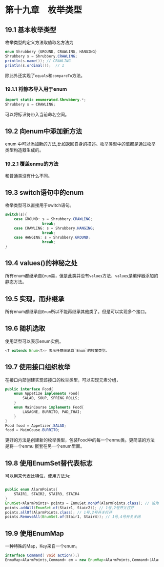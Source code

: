 # 第十九章　枚举类型

## 19.1 基本枚举类型
枚举类型的定义方法取值取名方法为
```java
enum Shrubbery {GROUND, CRAWLING, HANGING}
Shrubbery s = Shrubbery.CRAWLING;
println(s.name()); // CRAWLING
println(s.ordinal());  // 1
```
除此外还实现了`equals`和`compareTo`方法。
### 19.1.1 将静态导入用于enum
```java
import static enumerated.Shrubbery.*;
Shrubbery s = CRAWLING;
```

可以将标识符带入当前命名空间。


## 19.2 向enum中添加新方法

enum 中可以添加新的方法,比如返回自身的描述。枚举类型中的值都是通过枚举类型构造器生成的。

### 19.2.1 覆盖enmu的方法
和普通类没有什么不同。

## 19.3 switch语句中的enum
枚举类型可以直接用于switch语句。

```java
switch(s){
    case GROUND: s = Shrubbery.CRAWLING;
                 break;
    case CRAWLING: s = Shrubbery.HANGING;
                 break;
    case HANGING: s = Shrubbery.GROUND;
                 break;
}
```

## 19.4 values()的神秘之处

所有enum都继承自`Enum`类，但是此类并没有`values`方法，`values`是编译器添加的静态方法。

## 19.5 实现，而非继承
所有enum都继承自`Enum`所以不能再继承其他类了。但是可以实现多个接口。

## 19.6 随机选取
使用泛型可以表示enum实例。
```java
<T extends Enum<T>> 表示任意继承自`Enum`的枚举类型。
```

## 19.7 使用接口组织枚举
在接口内部创建实现该接口的枚举类型，可以实现元素分组，

```java
public interface Food{
    enum Appetize implements Food{
        SALAD, SOUP, SPRING_ROLLS;
    }
    enum MainCourse implements Food{
        LASAGNE, BURRITO, PAD_THAI;
    }
}
Food food = Appetizer.SALAD;
food = MainCouse.BURRITO;
```

更好的方法是创建新的枚举类型，包装Food中的每一个enmu类。更简洁的方法是将一个enmu 嵌套在另一个enum里面。

## 19.8 使用EnumSet替代表标志
可以用来代表比特位，使用方法为:
```java

public enum AlarmPoints{
    STAIR1, STAIR2, STAIR3, STAIR4  
}
EnumSet<AlarmPoints> points = EnmuSet.nonOf(AlarmPoints.class); // 设为空，全0
points.addAll(EnumSet.of(Stair1, Stair2)); // 1号,2号开关打开
points.allOf(AlarmPoints.class); // 1号,2号开关打开
points.RemoveAll(EnumSet.of(Stair1, Stair4)); // 1号,4号开关关闭
```

## 19.9 使用EnumMap
一种特殊的Map，Key来自一个enum。
```java
interface Command( void action();}
EnmuMap<AlarmPoints,Command> em = new EnumMap<AlarmPoints,Command>(AlarmPoints.class);
```

